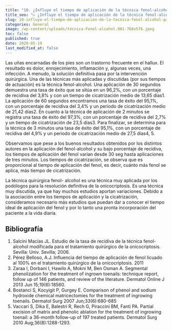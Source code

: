 ```yaml
---
title: "10. ¿Influye el tiempo de aplicación de la técnica fenol-alcohol para cirugía de uña encarnada?"
title_seo: "▷ ¿Influye el tiempo de aplicación de la técnica fenol-alcohol para cirugía de uña encarnada?"
slug: 10-influye-el-tiempo-de-aplicacion-de-la-tecnica-fenol-alcohol-para-cirugia-de-una-encarnada
categories: General
image: /wp-content/uploads/técnica-Fenol-alcohol.001-768x576.jpeg
toc: false
published: true
date: 2020-05-19
last_modified_at: false
---
```

Las uñas encarnadas de los pies son un trastorno frecuente en el hallux. El resultado es dolor, enrojecimiento, inflamación y, algunas veces, una infección. A menudo, la solución definitiva pasa por la intervención quirúrgica. Una de las técnicas más aplicadas y discutidas (por sus tiempos de actuación) es la técnica fenol-alcohol. Una aplicación de 30 segundos demuestra una tasa de éxito que se sitúa en un 96,2%, con un porcentaje de recidiva del 3,8% y con un tiempo de cicatrización medio de 13,65 días1. La aplicación de 60 segundos encontramos una tasa de éxito del 95,1%, con un porcentaje de recidiva del 3,4% y un periodo de cicatrización medio de 21,42 días2. En cuanto a la técnica de aplicación de 2 minutos se registra una tasa de éxito del 97,3%, con un porcentaje de recidiva del 2,7% y un tiempo de cicatrización de 23,5 días3. Para finalizar, se determina para la técnica de 3 minutos una tasa de éxito del 95,1%, con un porcentaje de recidiva del 4,9% y un periodo de cicatrización medio de 27,5 días4, 5.

Observamos que pese a los buenos resultados obtenidos por los distintos autores en la aplicación del fenol-alcohol y su bajo porcentaje de recidiva, los tiempos de aplicación del fenol varían desde 30 seg hasta aplicaciones de tres minutos. Los tiempos de cicatrización, se observa que es proporcional al tiempo de aplicación del fenol, es decir, cuánto más fenol se aplica, más tiempo de cicatrización.

La técnica quirúrgica fenol- alcohol es una técnica muy aplicada por los podólogos para la resolución definitiva de la onicocriptosis. Es una técnica muy discutida, ya que hay muchos estudios aportan variaciones. Debido a la asociación entre los tiempos de aplicación y la cicatrización, consideramos necesario más estudios que puedan dar a conocer el tiempo ideal de aplicación del fenol y por lo tanto una pronta incorporación del paciente a la vida diaria.

## Bibliografía

1. Salcini Macías JL. Estudio de la tasa de recidiva de la técnica fenol-alcohol modificada para el tratamiento quirúrgico de la onicocriptosis. Sevilla: Univ. Sevilla; 2006.
1. Pérez Belloso, A.J. Influencia del tiempo de aplicación de fenol licuado al 100% en el tratamiento quirúrgico de la onicocriptosis. 2011
1. Zaraa I, Dorbani I, Hawilo A, Mokni M, Ben Osman A. Segmental phenolization for the treatment of ingrown toenails: technique report, follow up of 146 patients, and review of the literature. Dermatol Online J 2013 Jun 15;19(6):18560.
1. Bostanci S, Kocyigit P, Gurgey E. Comparison of phenol and sodium hydroxide chemical matricectomies for the treatment of ingrowing toenails. Dermatol Surg 2007 Jun;33(6):680-685
1. Vaccari S, Dika E, Balestri R, Rech G, Piraccini BM, Fanti PA. Partial excision of matrix and phenolic ablation for the treatment of ingrowing toenail: a 36-month follow-up of 197 treated patients. Dermatol Surg 2010 Aug;36(8):1288-1293.